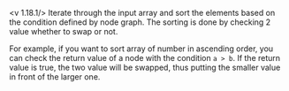 <v 1.18.1/>
Iterate through the input array and sort the elements based on the condition defined by node graph. The sorting is done by checking 2 value whether to swap or not. 

For example, if you want to sort array of number in ascending order, you can check the return value of a <node compare> node with the condition `a > b`. If the return value is true, the two value will be swapped, thus putting the smaller value in front of the larger one.